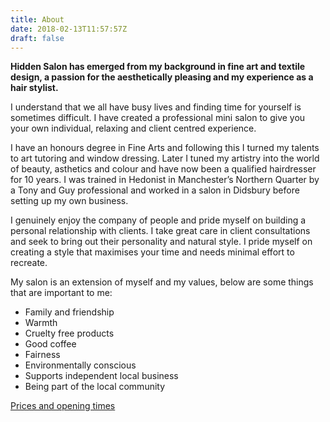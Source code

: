 ```yaml
---
title: About
date: 2018-02-13T11:57:57Z
draft: false
---
```


**Hidden Salon has emerged from my background in fine art and textile design, a passion for the aesthetically pleasing and my experience as a hair stylist.**

I understand that we all have busy lives and finding time for yourself is sometimes difficult. I have created a professional mini salon to give you your own individual, relaxing and client centred experience.

I have an honours degree in Fine Arts and following this I turned my talents to art tutoring and window dressing. Later I tuned my artistry into the world of beauty, asthetics and colour and have now been a qualified hairdresser for 10 years. I was trained in Hedonist in Manchester’s Northern Quarter by a Tony and Guy professional and worked in a salon in Didsbury before setting up my own business.

I genuinely enjoy the company of people and pride myself on building a personal relationship with clients.  I take great care in client consultations and seek to bring out their personality and natural style. I pride myself on creating a style that maximises your time and needs minimal effort to recreate.

My salon is an extension of myself and my values, below are some things that are important to me:

* Family and friendship
* Warmth
* Cruelty free products
* Good coffee
* Fairness
* Environmentally conscious
* Supports independent local business
* Being part of the local community

[Prices and opening times](/)